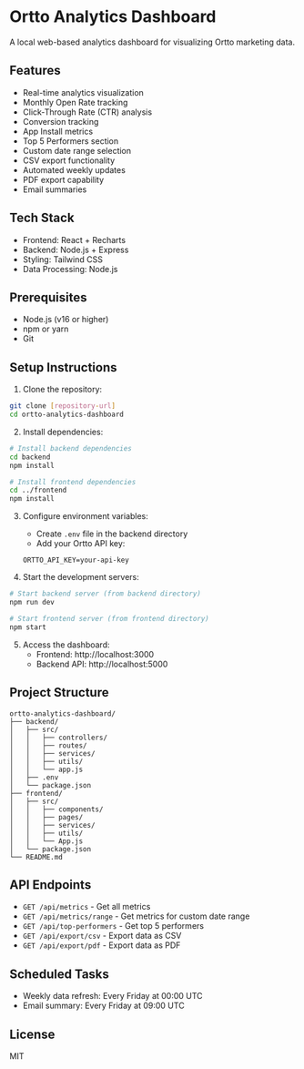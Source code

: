 # Ortto Analytics Dashboard

A local web-based analytics dashboard for visualizing Ortto marketing data.

## Features

- Real-time analytics visualization
- Monthly Open Rate tracking
- Click-Through Rate (CTR) analysis
- Conversion tracking
- App Install metrics
- Top 5 Performers section
- Custom date range selection
- CSV export functionality
- Automated weekly updates
- PDF export capability
- Email summaries

## Tech Stack

- Frontend: React + Recharts
- Backend: Node.js + Express
- Styling: Tailwind CSS
- Data Processing: Node.js

## Prerequisites

- Node.js (v16 or higher)
- npm or yarn
- Git

## Setup Instructions

1. Clone the repository:
```bash
git clone [repository-url]
cd ortto-analytics-dashboard
```

2. Install dependencies:
```bash
# Install backend dependencies
cd backend
npm install

# Install frontend dependencies
cd ../frontend
npm install
```

3. Configure environment variables:
   - Create `.env` file in the backend directory
   - Add your Ortto API key:
   ```
   ORTTO_API_KEY=your-api-key
   ```

4. Start the development servers:
```bash
# Start backend server (from backend directory)
npm run dev

# Start frontend server (from frontend directory)
npm start
```

5. Access the dashboard:
   - Frontend: http://localhost:3000
   - Backend API: http://localhost:5000

## Project Structure

```
ortto-analytics-dashboard/
├── backend/
│   ├── src/
│   │   ├── controllers/
│   │   ├── routes/
│   │   ├── services/
│   │   ├── utils/
│   │   └── app.js
│   ├── .env
│   └── package.json
├── frontend/
│   ├── src/
│   │   ├── components/
│   │   ├── pages/
│   │   ├── services/
│   │   ├── utils/
│   │   └── App.js
│   └── package.json
└── README.md
```

## API Endpoints

- `GET /api/metrics` - Get all metrics
- `GET /api/metrics/range` - Get metrics for custom date range
- `GET /api/top-performers` - Get top 5 performers
- `GET /api/export/csv` - Export data as CSV
- `GET /api/export/pdf` - Export data as PDF

## Scheduled Tasks

- Weekly data refresh: Every Friday at 00:00 UTC
- Email summary: Every Friday at 09:00 UTC

## License

MIT 